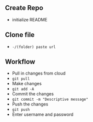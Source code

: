 ## Create Repo
- initialize README

## Clone file
- `-/(folder) paste url`

## Workflow
- Pull in changes from cloud
- `git pull`
- Make changes
- `git add -A`
- Commit the changes
- `git commit -m "Descriptive message"`
- Push the changes
- `git push`
- Enter username and password